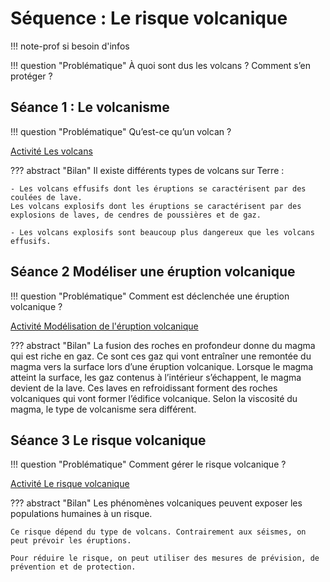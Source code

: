 # Séquence : Le risque volcanique

!!! note-prof
    si besoin d'infos


!!! question "Problématique"
    À quoi sont dus les volcans ? 
    Comment s’en protéger ?


## Séance 1 : Le volcanisme

!!! question "Problématique"
    Qu’est-ce qu’un volcan ?


[Activité Les volcans](../volcans)




??? abstract "Bilan"
    Il existe différents types de volcans sur Terre :

    - Les volcans effusifs dont les éruptions se caractérisent par des coulées de lave.
    Les volcans explosifs dont les éruptions se caractérisent par des explosions de laves, de cendres de poussières et de gaz.

    - Les volcans explosifs sont beaucoup plus dangereux que les volcans effusifs.





## Séance 2 Modéliser une éruption volcanique

!!! question "Problématique"
    Comment est déclenchée une éruption volcanique ?

[Activité Modélisation de l'éruption volcanique](../eruption)




??? abstract "Bilan"
    La fusion des roches en profondeur donne du magma qui est riche en gaz. Ce sont ces gaz qui vont entraîner une remontée du magma vers la surface lors d’une éruption volcanique.
    Lorsque le magma atteint la surface, les gaz contenus à l’intérieur s’échappent, le magma devient de la lave.
    Ces laves en refroidissant forment des roches volcaniques qui vont former l’édifice volcanique.
    Selon la viscosité du magma, le type de volcanisme sera différent. 


## Séance 3 Le risque volcanique

!!! question "Problématique"
    Comment gérer le risque volcanique ?

[Activité Le risque volcanique](../risquesVolcans)




??? abstract "Bilan"
    Les phénomènes volcaniques peuvent exposer les populations humaines à un risque.

    Ce risque dépend du type de volcans. Contrairement aux séismes, on peut prévoir les éruptions.

    Pour réduire le risque, on peut utiliser des mesures de prévision, de prévention et de protection.

